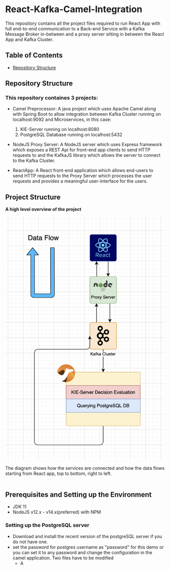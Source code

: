 # React-Kafka-Camel-Integration

This repository contains all the project files required to run React App with full end-to-end communication to a Back-end Service with a Kafka Message Broker in-between and a proxy server sitting in between the React App and Kafka Cluster.

## Table of Contents
  - [Repository Structure](#-repository-structure)

## Repository Structure

### This repository containes 3 projects:<br />

  - Camel Preprocessor:
    A java project which uses Apache Camel along with Spring Boot to allow integration between Kafka Cluster running on localhost:9092 and Microservices, in this case: 
    1. KIE-Server running on localhost:8080 
    2. PostgreSQL Database running on localhost:5432
 
  - NodeJS Proxy Server:
    A NodeJS server which uses Express framework which exposes a REST Api for front-end app clients to send HTTP requests to and the KafkaJS library which allows the server to connect to the Kafka Cluster.

  - ReactApp:
    A React front-end application which allows end-users to send HTTP requests to the Proxy Server which processes the user requests and provides a meaningful user-interface for the users.

## Project Structure
**A high level overview of the project**

![](./docs/HL-Overview.png)

The diagram shows how the services are connected and how the data flows starting from React app, top to bottom, right to left.<br /><br />

## Prerequisites and Setting up the Environment

- JDK 11
- NodeJS v12.x - v14.x(preferred) with NPM

### Setting up the PostgreSQL server

 - Download and install the recent version of the postgreSQL server if you do not have one.
 - set the password for postgres username as "password" for this demo or you can set it to any password and change the configuration in the camel application. Two files have to be modified
   - A